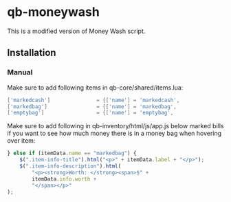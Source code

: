 # qb-moneywash
This is a modified version of Money Wash script.

 ## Installation
### Manual

Make sure to add following items in qb-core/shared/items.lua:

```lua
['markedcash'] 				 = {['name'] = 'markedcash', 			  	  	['label'] = 'Marked Cash', 			['weight'] = 1000, 		['type'] = 'item', 		['image'] = 'markedbills.png', 			['unique'] = true, 		['useable'] = false, 	['shouldClose'] = true,	   ['combinable'] = nil,   ['description'] = 'Cash?'},
['markedbag'] 				 = {['name'] = 'markedbag', 			  	  	['label'] = 'Marked Bag', 			['weight'] = 1000, 		['type'] = 'item', 		['image'] = 'markedbills.png', 			['unique'] = true, 		['useable'] = false, 	['shouldClose'] = true,	   ['combinable'] = nil,   ['description'] = 'Money Bag?'},
['emptybag'] 				 = {['name'] = 'emptybag', 			  	  	['label'] = 'Empty Bag', 			['weight'] = 1000, 		['type'] = 'item', 		['image'] = 'markedbills.png', 			['unique'] = true, 		['useable'] = false, 	['shouldClose'] = true,	   ['combinable'] = nil,   ['description'] = 'Empty Bag?'},
```


Make sure to add following in qb-inventory/html/js/app.js below marked bills if you want to see how much money there is in a money bag when hovering over item:

```js
} else if (itemData.name == "markedbag") {
    $(".item-info-title").html("<p>" + itemData.label + "</p>");
    $(".item-info-description").html(
        "<p><strong>Worth: </strong><span>$" +
        itemData.info.worth +
        "</span></p>"
);
```